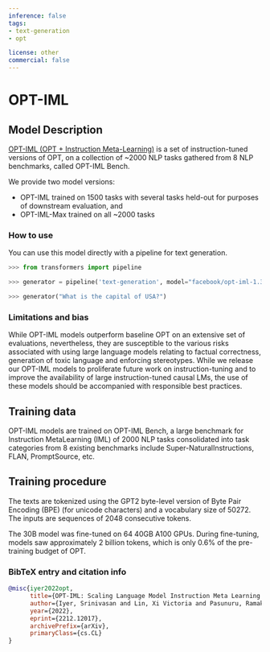 ```yaml
---
inference: false
tags:
- text-generation
- opt

license: other
commercial: false
---
```

# OPT-IML

## Model Description

[OPT-IML (OPT + Instruction Meta-Learning)](https://arxiv.org/abs/2212.12017) is a set of instruction-tuned versions of OPT, on a collection of ~2000 NLP tasks gathered from 8 NLP benchmarks, called OPT-IML Bench.

We provide two model versions: 
* OPT-IML trained on 1500 tasks with several tasks held-out for purposes of downstream evaluation, and 
* OPT-IML-Max trained on all ~2000 tasks

### How to use
You can use this model directly with a pipeline for text generation.

```python
>>> from transformers import pipeline

>>> generator = pipeline('text-generation', model="facebook/opt-iml-1.3b")

>>> generator("What is the capital of USA?")
```

### Limitations and bias

While OPT-IML models outperform baseline OPT on an extensive set of evaluations,
nevertheless, they are susceptible to the various risks associated with using large language models
relating to factual correctness, generation of toxic language and enforcing stereotypes. While we release our
OPT-IML models to proliferate future work on instruction-tuning and to improve the availability
of large instruction-tuned causal LMs, the use of these models should be
accompanied with responsible best practices.

## Training data
OPT-IML models are trained on OPT-IML Bench, a large benchmark for Instruction MetaLearning (IML) of 2000 NLP tasks consolidated into task categories from 8 existing benchmarks include Super-NaturalInstructions, FLAN, PromptSource, etc. 

## Training procedure
The texts are tokenized using the GPT2 byte-level version of Byte Pair Encoding (BPE) (for unicode characters) and a vocabulary size of 50272. The inputs are sequences of 2048 consecutive tokens.

The 30B model was fine-tuned on 64 40GB A100 GPUs. During fine-tuning, models saw approximately 2 billion tokens, which is only 0.6% of the pre-training
budget of OPT.


### BibTeX entry and citation info
```bibtex
@misc{iyer2022opt,
      title={OPT-IML: Scaling Language Model Instruction Meta Learning through the Lens of Generalization}, 
      author={Iyer, Srinivasan and Lin, Xi Victoria and Pasunuru, Ramakanth and Mihaylov, Todor and Simig, D{\'a}niel and Yu, Ping and Shuster, Kurt and Wang, Tianlu and Liu, Qing and Koura, Punit Singh and others},
      year={2022},
      eprint={2212.12017},
      archivePrefix={arXiv},
      primaryClass={cs.CL}
}
```